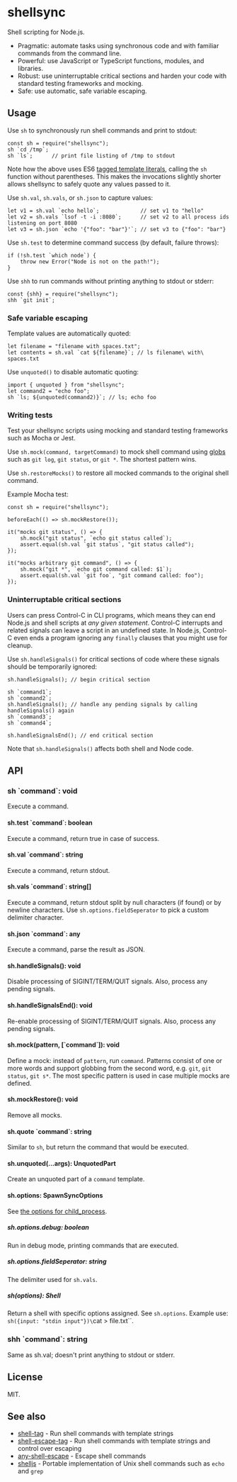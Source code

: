 # shellsync

Shell scripting for Node.js.

* Pragmatic: automate tasks using synchronous code and with familiar commands from the command line.
* Powerful: use JavaScript or TypeScript functions, modules, and libraries.
* Robust: use uninterruptable critical sections and harden your code with standard testing frameworks and mocking.
* Safe: use automatic, safe variable escaping.

## Usage

Use `sh` to synchronously run shell commands and print to stdout:

```
const sh = require("shellsync");
sh `cd /tmp`;
sh `ls`;      // print file listing of /tmp to stdout
```

Note how the above uses ES6 [tagged template literals](https://developer.mozilla.org/en-US/docs/Web/JavaScript/Reference/Template_literals),
calling the `sh` function without parentheses. This makes the invocations slightly shorter allows shellsync to safely quote any values passed to it.

Use `sh.val`, `sh.vals`, or `sh.json` to capture values:

```
let v1 = sh.val `echo hello`;             // set v1 to "hello"
let v2 = sh.vals `lsof -t -i :8080`;      // set v2 to all process ids listening on port 8080
let v3 = sh.json `echo '{"foo": "bar"}'`; // set v3 to {"foo": "bar"}
```

Use `sh.test` to determine command success (by default, failure throws):

```
if (!sh.test `which node`) {
    throw new Error("Node is not on the path!");
}
```

Use `shh` to run commands without printing anything to stdout or stderr:

```
const {shh} = require("shellsync");
shh `git init`;
```

### Safe variable escaping

Template values are automatically quoted:

```
let filename = "filename with spaces.txt";
let contents = sh.val `cat ${filename}`; // ls filename\ with\ spaces.txt
```

Use `unquoted()` to disable automatic quoting:

```
import { unquoted } from "shellsync";
let command2 = "echo foo";
sh `ls; ${unquoted(command2)}`; // ls; echo foo
```

### Writing tests

Test your shellsync scripts using mocking and standard testing frameworks such as Mocha or Jest.

Use `sh.mock(command, targetCommand)` to mock shell command using [globs](https://mywiki.wooledge.org/glob)
such as `git log`, `git status`, or `git *`. The shortest pattern wins.

Use `sh.restoreMocks()` to restore all mocked commands to the original shell command.

Example Mocha test:

```
const sh = require("shellsync");

beforeEach(() => sh.mockRestore());

it("mocks git status", () => {
    sh.mock("git status", `echo git status called`);
    assert.equal(sh.val `git status`, "git status called");
});

it("mocks arbitrary git command", () => {
    sh.mock("git *", `echo git command called: $1`);
    assert.equal(sh.val `git foo`, "git command called: foo");
});
```

### Uninterruptable critical sections

Users can press Control-C in CLI programs, which means they can end Node.js and shell scripts
at _any given statement_. Control-C interrupts and related signals can leave a script
in an undefined state. In Node.js, Control-C even ends a program ignoring any `finally`
clauses that you might use for cleanup.

Use `sh.handleSignals()` for critical sections of code where these signals should be
temporarily ignored:

```
sh.handleSignals(); // begin critical section

sh `command1`;
sh `command2`;
sh.handleSignals(); // handle any pending signals by calling handleSignals() again
sh `command3`;
sh `command4`;

sh.handleSignalsEnd(); // end critical section
```

Note that `sh.handleSignals()` affects both shell and Node code.

## API

### sh \`command\`: void

Execute a command.

#### sh.test \`command\`: boolean

Execute a command, return true in case of success.

#### sh.val \`command\`: string

Execute a command, return stdout.

#### sh.vals \`command\`: string[]

Execute a command, return stdout split by null characters (if found) or by newline characters.
Use `sh.options.fieldSeperator` to pick a custom delimiter character.

#### sh.json \`command\`: any

Execute a command, parse the result as JSON.

#### sh.handleSignals(): void

Disable processing of SIGINT/TERM/QUIT signals. Also, process any pending signals.

#### sh.handleSignalsEnd(): void

Re-enable processing of SIGINT/TERM/QUIT signals. Also, process any pending signals.

#### sh.mock(pattern, [\`command\`]): void

Define a mock: instead of `pattern`, run `command`.
Patterns consist of one or more words and support globbing from the second word, e.g.
`git`, `git status`, `git s*`. The most specific pattern is used in case multiple
mocks are defined.

#### sh.mockRestore(): void

Remove all mocks.

#### sh.quote \`command\`: string

Similar to `sh`, but return the command that would be executed.

#### sh.unquoted(...args): UnquotedPart

Create an unquoted part of a `command` template.

#### sh.options: SpawnSyncOptions

See [the options for child_process](https://nodejs.org/api/child_process.html#child_process_child_process_spawnsync_command_args_options).

##### sh.options.debug: boolean

Run in debug mode, printing commands that are executed.

##### sh.options.fieldSeperator: string

The delimiter used for `sh.vals`.

##### sh(options): Shell

Return a shell with specific options assigned. See `sh.options`. Example use: `sh({input: "stdin input"})\`cat > file.txt\``.

### shh \`command\`: string

Same as sh.val; doesn't print anything to stdout or stderr.

## License

MIT.

## See also

* [shell-tag](https://www.npmjs.com/package/shell-tag) - Run shell commands with template strings
* [shell-escape-tag](https://www.npmjs.com/package/shell-escape-tag) - Run shell commands with template strings and control over escaping
* [any-shell-escape](https://www.npmjs.com/package/any-shell-escape) - Escape shell commands
* [shelljs](https://www.npmjs.com/package/shelljs) - Portable implementation of Unix shell commands such as `echo` and `grep`
